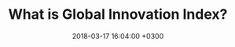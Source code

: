 ---
layout: post
title:  What is Global Innovation Index?
date:   2018-03-17 16:04:00 +0300
image:  gii-banner.png
tags:   Data Visualization
involvement: I worked on a team of 3 developers/designers to build this data viz for the course INFO 3300 Data-Driven Web Applications
tools: Sketch, d3.js
challenge: We aimed to create three **static** data visualizations that communicated the relationship between political regime and a nation's capacity for innovation. 
outcome: View the final project <a href="/nojekyll/GII/GIIDataViz-index.html">here</a>.
description: I worked on a team of 3 developers/designers to build this data viz for the course INFO 3300 Data-Driven Web Applications. We aimed to create three static data visualizations that communicated the relationship between political regime and a nation's capacity for innovation. 
---